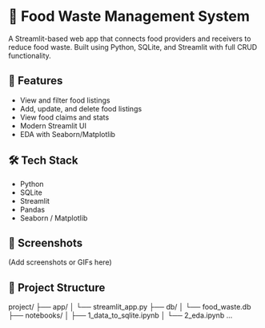# 🍱 Food Waste Management System

A Streamlit-based web app that connects food providers and receivers to reduce food waste. Built using Python, SQLite, and Streamlit with full CRUD functionality.

## 🚀 Features
- View and filter food listings
- Add, update, and delete food listings
- View food claims and stats
- Modern Streamlit UI
- EDA with Seaborn/Matplotlib

## 🛠️ Tech Stack
- Python
- SQLite
- Streamlit
- Pandas
- Seaborn / Matplotlib

## 📸 Screenshots
(Add screenshots or GIFs here)

## 📂 Project Structure

project/
├── app/
│ └── streamlit_app.py
├── db/
│ └── food_waste.db
├── notebooks/
│ ├── 1_data_to_sqlite.ipynb
│ └── 2_eda.ipynb
...
